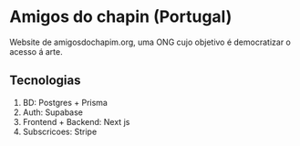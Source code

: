 # Amigos do chapin (Portugal)

Website de amigosdochapim.org, uma ONG cujo objetivo é democratizar o acesso á arte.


## Tecnologias

1. BD: Postgres + Prisma
2. Auth: Supabase
3. Frontend + Backend: Next js
4. Subscricoes: Stripe

